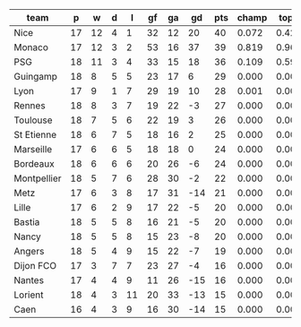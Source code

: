 |    team     | p  | w  | d | l  | gf | ga | gd  | pts | champ | top2  | top3  | top4  |  5-7  | bot4  | bot3  | bot2  |
|-------------|----|----|---|----|----|----|-----|-----|-------|-------|-------|-------|-------|-------|-------|-------|
| Nice        | 17 | 12 | 4 |  1 | 32 | 12 |  20 |  40 | 0.072 | 0.423 | 0.900 | 0.972 | 0.027 | 0.000 | 0.000 | 0.000|
| Monaco      | 17 | 12 | 3 |  2 | 53 | 16 |  37 |  39 | 0.819 | 0.965 | 0.998 | 1.000 | 0.000 | 0.000 | 0.000 | 0.000|
| PSG         | 18 | 11 | 3 |  4 | 33 | 15 |  18 |  36 | 0.109 | 0.593 | 0.946 | 0.988 | 0.011 | 0.000 | 0.000 | 0.000|
| Guingamp    | 18 |  8 | 5 |  5 | 23 | 17 |   6 |  29 | 0.000 | 0.008 | 0.059 | 0.335 | 0.473 | 0.001 | 0.001 | 0.000|
| Lyon        | 17 |  9 | 1 |  7 | 29 | 19 |  10 |  28 | 0.001 | 0.008 | 0.060 | 0.336 | 0.465 | 0.001 | 0.001 | 0.000|
| Rennes      | 18 |  8 | 3 |  7 | 19 | 22 |  -3 |  27 | 0.000 | 0.000 | 0.002 | 0.029 | 0.233 | 0.045 | 0.024 | 0.010|
| Toulouse    | 18 |  7 | 5 |  6 | 22 | 19 |   3 |  26 | 0.000 | 0.003 | 0.018 | 0.155 | 0.471 | 0.006 | 0.002 | 0.001|
| St Etienne  | 18 |  6 | 7 |  5 | 18 | 16 |   2 |  25 | 0.000 | 0.000 | 0.005 | 0.054 | 0.324 | 0.024 | 0.011 | 0.004|
| Marseille   | 17 |  6 | 6 |  5 | 18 | 18 |   0 |  24 | 0.000 | 0.000 | 0.008 | 0.080 | 0.369 | 0.018 | 0.009 | 0.003|
| Bordeaux    | 18 |  6 | 6 |  6 | 20 | 26 |  -6 |  24 | 0.000 | 0.000 | 0.001 | 0.012 | 0.126 | 0.116 | 0.066 | 0.031|
| Montpellier | 18 |  5 | 7 |  6 | 28 | 30 |  -2 |  22 | 0.000 | 0.000 | 0.001 | 0.020 | 0.179 | 0.082 | 0.047 | 0.022|
| Metz        | 17 |  6 | 3 |  8 | 17 | 31 | -14 |  21 | 0.000 | 0.000 | 0.000 | 0.003 | 0.045 | 0.299 | 0.201 | 0.114|
| Lille       | 17 |  6 | 2 |  9 | 17 | 22 |  -5 |  20 | 0.000 | 0.000 | 0.000 | 0.005 | 0.076 | 0.188 | 0.122 | 0.065|
| Bastia      | 18 |  5 | 5 |  8 | 16 | 21 |  -5 |  20 | 0.000 | 0.000 | 0.000 | 0.005 | 0.064 | 0.229 | 0.146 | 0.079|
| Nancy       | 18 |  5 | 5 |  8 | 15 | 23 |  -8 |  20 | 0.000 | 0.000 | 0.000 | 0.004 | 0.057 | 0.241 | 0.155 | 0.084|
| Angers      | 18 |  5 | 4 |  9 | 15 | 22 |  -7 |  19 | 0.000 | 0.000 | 0.000 | 0.002 | 0.037 | 0.295 | 0.200 | 0.111|
| Dijon FCO   | 17 |  3 | 7 |  7 | 23 | 27 |  -4 |  16 | 0.000 | 0.000 | 0.000 | 0.001 | 0.024 | 0.426 | 0.319 | 0.202|
| Nantes      | 17 |  4 | 4 |  9 | 11 | 26 | -15 |  16 | 0.000 | 0.000 | 0.000 | 0.000 | 0.010 | 0.582 | 0.458 | 0.315|
| Lorient     | 18 |  4 | 3 | 11 | 20 | 33 | -13 |  15 | 0.000 | 0.000 | 0.000 | 0.000 | 0.002 | 0.771 | 0.670 | 0.533|
| Caen        | 16 |  4 | 3 |  9 | 16 | 30 | -14 |  15 | 0.000 | 0.000 | 0.000 | 0.000 | 0.006 | 0.676 | 0.569 | 0.426|
